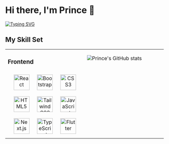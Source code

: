 


# Hi there, I'm Prince 👋

[![Typing SVG](https://readme-typing-svg.demolab.com?font=Exo&size=32&pause=1000&color=3B7EFF&background=000000E6&center=true&vCenter=true&random=false&width=450&height=55&lines=Let's+turn+Ideas+into+Reality)](https://git.io/typing-svg)

## My Skill Set
<table><tr><td valign="top" width="33%">

### Frontend  
<div align="center">  
<img style="margin: 10px" src="https://svg-files.pixelied.com/ad0fb35a-528f-4db8-91d2-ceb44f714b4f/thumb-256px.png" alt="React" height="50" /> 
<img style="margin: 10px" src="https://cdn.iconscout.com/icon/free/png-512/free-bootstrap-2038880-1720093.png?f=webp&w=512" alt="Bootstrap" height="50" />  
<img style="margin: 10px" src="https://cdn.iconscout.com/icon/free/png-512/free-css3-11-1175239.png?f=webp&w=512" alt="CSS3" height="50" />  
<img style="margin: 10px" src="https://cdn.iconscout.com/icon/free/png-512/free-html5-40-1175193.png?f=webp&w=512" alt="HTML5" height="50" />  
<img style="margin: 10px" src="https://cdn.iconscout.com/icon/free/png-512/free-tailwind-css-5285308-4406745.png?f=webp&w=512" alt="Tailwind CSS" height="50" />  
<img style="margin: 10px" src="https://cdn.iconscout.com/icon/free/png-512/free-javascript-24-1174950.png?f=webp&w=512" alt="JavaScript" height="50" />  
<img style="margin: 10px" src="https://svg-files.pixelied.com/7ffdb967-8633-421d-9916-4e3eafedde68/thumb-256px.png" alt="Next.js" height="50" />  
<img style="margin: 10px" src="https://cdn.iconscout.com/icon/free/png-512/free-typescript-1174965.png?f=webp&w=512" alt="TypeScript" height="50" />  
<img style="margin: 10px" src="https://cdn.iconscout.com/icon/free/png-512/free-flutter-2038877-1720090.png?f=webp&w=512" alt="Flutter" height="50" /> 

</div></td><td valign="top" width="33%">



![Prince's GitHub stats](https://github-readme-stats.vercel.app/api?username=Pal18T&show_icons=true&theme=radical)
